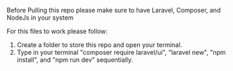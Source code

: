 Before Pulling this repo please make sure to have Laravel, Composer, and NodeJs in your system

For this files to work please follow:

1. Create a folder to store this repo and open your terminal.
2. Type in your terminal "composer require laravel/ui", "laravel new", "npm install", and "npm run dev" sequentially.